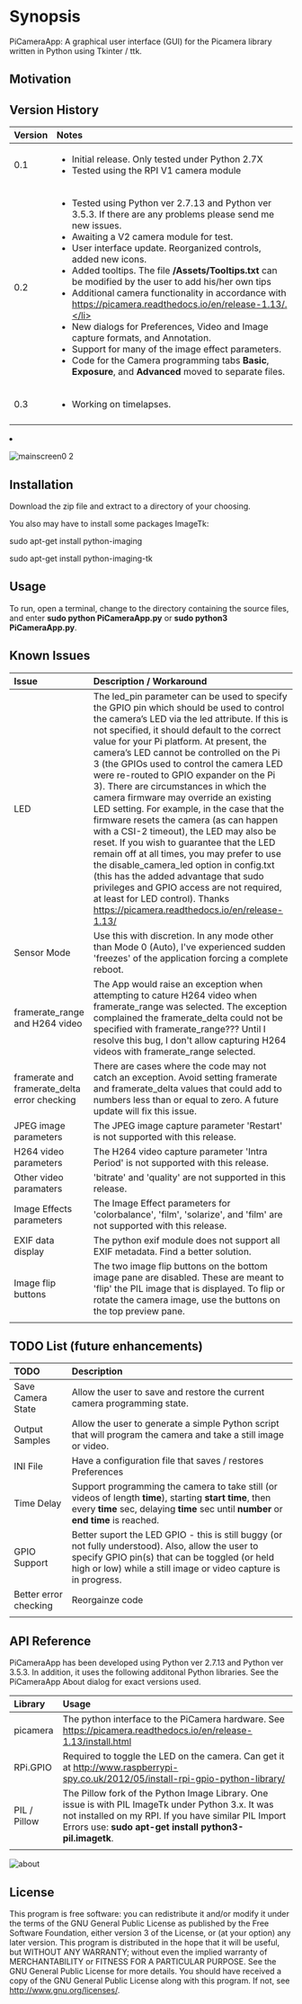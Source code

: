 # Synopsis

PiCameraApp: A graphical user interface (GUI) for the Picamera library written in Python using Tkinter / ttk.

## Motivation



## Version History

| Version    | Notes                               |
| :--------- | :----------------------------------------------------- |
| 0.1 | <ul><li>Initial release. Only tested under Python 2.7X</li><li>Tested using the RPI V1 camera module </li></ul> |
| 0.2 | <ul><li>Tested using Python ver 2.7.13 and Python ver 3.5.3. If there are any problems please send me new issues.</li><li>Awaiting a V2 camera module for test.</li><li>User interface update. Reorganized controls, added new icons.</li><li>Added tooltips. The file **/Assets/Tooltips.txt** can be modified by the user to add his/her own tips</li><li>Additional camera functionality in accordance with https://picamera.readthedocs.io/en/release-1.13/.</li><li>New dialogs for Preferences, Video and Image capture formats, and Annotation.</li><li>Support for many of the image effect parameters.</li><li>Code for the Camera programming tabs **Basic**, **Exposure**, and **Advanced** moved to separate files.</li></ul> |
| 0.3 | <ul><li>Working on timelapses. </li></ul> |
| | |

<li></li>

![mainscreen0 2](https://user-images.githubusercontent.com/3778024/36648609-43091bc0-1a5b-11e8-97c8-be0db1249a32.png)

## Installation

Download the zip file and extract to a directory of your choosing. 

You also may have to install some packages ImageTk:

sudo apt-get install python-imaging

sudo apt-get install python-imaging-tk

## Usage
To run, open a terminal, change to the directory containing the source files, and enter **sudo python PiCameraApp.py** or **sudo python3 PiCameraApp.py**.

## Known Issues

| Issue      | Description / Workaround                               |
| :--------- | :----------------------------------------------------- |
| LED | The led_pin parameter can be used to specify the GPIO pin which should be used to control the camera’s LED via the led attribute. If this is not specified, it should default to the correct value for your Pi platform. At present, the camera’s LED cannot be controlled on the Pi 3 (the GPIOs used to control the camera LED were re-routed to GPIO expander on the Pi 3). There are circumstances in which the camera firmware may override an existing LED setting. For example, in the case that the firmware resets the camera (as can happen with a CSI-2 timeout), the LED may also be reset. If you wish to guarantee that the LED remain off at all times, you may prefer to use the disable_camera_led option in config.txt (this has the added advantage that sudo privileges and GPIO access are not required, at least for LED control). Thanks https://picamera.readthedocs.io/en/release-1.13/|
| Sensor Mode | Use this with discretion. In any mode other than Mode 0 (Auto), I've experienced sudden 'freezes' of the application forcing a complete reboot. |
| framerate_range and H264 video | The App would raise an exception when attempting to cature H264 video when framerate_range was selected. The exception complained the framerate_delta could not be specified with framerate_range??? Until I resolve this bug, I don't allow capturing H264 videos with framerate_range selected. |
| framerate and framerate_delta error checking | There are cases where the code may not catch an exception. Avoid setting framerate and framerate_delta values that could add to numbers less than or equal to zero.  A future update will fix this issue.
| JPEG image parameters | The JPEG image capture parameter 'Restart' is not supported with this release. |
| H264 video parameters | The H264 video capture parameter 'Intra Period' is not supported with this release. |
| Other video paramaters | 'bitrate' and 'quality' are not supported in this release. |
| Image Effects parameters | The Image Effect parameters for 'colorbalance', 'film', 'solarize', and 'film' are not supported with this release. |
| EXIF data display | The python exif module does not support all EXIF metadata. Find a better solution. |
| Image flip buttons | The two image flip buttons on the bottom image pane are disabled. These are meant to 'flip' the PIL image that is displayed. To flip or rotate the camera image, use the buttons on the top preview pane. |
| | |

## TODO List (future enhancements)

| TODO       | Description                               |
| :--------- | :----------------------------------------------------- |
| Save Camera State | Allow the user to save and restore the current camera programming state. |
| Output Samples | Allow the user to generate a simple Python script that will program the camera and take a still image or video. |
| INI File | Have a configuration file that saves / restores Preferences |
| Time Delay | Support programming the camera to take still (or videos of length **time**), starting **start time**, then every **time** sec, delaying **time** sec until **number** or **end time** is reached. |
| GPIO Support | Better suport the LED GPIO - this is still buggy (or not fully understood). Also, allow the user to specify GPIO pin(s) that can be toggled (or held high or low) while a still image or video capture is in progress. | 
| Better error checking | Reorgainze code |
| | |

## API Reference

PiCameraApp has been developed using Python ver 2.7.13 and Python ver 3.5.3. In addition, it uses the following additonal Python libraries. See the PiCameraApp About dialog for exact versions used.

| Library    | Usage                                               |
| :--------- | :-------------------------------------------------- |
| picamera   | The python interface to the PiCamera hardware. See https://picamera.readthedocs.io/en/release-1.13/install.html |
| RPi.GPIO   | Required to toggle the LED on the camera. Can get it at http://www.raspberrypi-spy.co.uk/2012/05/install-rpi-gpio-python-library/ |
| PIL / Pillow | The Pillow fork of the Python Image Library. One issue is with PIL ImageTk under Python 3.x. It was not installed on my RPI. If you have similar PIL Import Errors use:  **sudo apt-get install python3-pil.imagetk**. |
|     |    | 

![about](https://user-images.githubusercontent.com/3778024/36648694-71283a1c-1a5c-11e8-9c85-ec1f07218cca.png)

## License

This program is free software: you can redistribute it and/or modify it under the terms of the GNU General Public License as published by the Free Software Foundation, either version 3 of the License, or (at your option) any later version. This program is distributed in the hope that it will be useful, but WITHOUT ANY WARRANTY; without even the
 implied warranty of MERCHANTABILITY or FITNESS FOR A PARTICULAR PURPOSE.  See the GNU General Public License for more details. You should have received a copy of the GNU General Public License along with this program.  If not, see http://www.gnu.org/licenses/.
